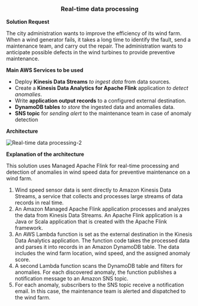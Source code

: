 **<h3><p align="center"> Real-time data processing</p></h3>** 

**Solution Request**

The city administration wants to improve the efficiency of its wind farm. When a wind generator fails, it takes a long time to identify the fault, send a maintenance team, and carry out the repair. The administration wants to anticipate possible defects in the wind turbines to provide preventive maintenance.

**Main AWS Services to be used**

- Deploy **Kinesis Data Streams** _to ingest data_ from data sources. 
- Create a **Kinesis Data Analytics for Apache Flink** application _to detect anomalies_.
- Write **application output records** to a configured external destination.
- **DynamoDB tables** _to store_ the ingested data and anomalies data.
- **SNS topic** for _sending alert_ to the maintenance team in case of anomaly detection


**Architecture**

![Real-time data processing-2](https://github.com/user-attachments/assets/1d74ac39-7a0b-48fe-b9ed-880f38e7875b)




**Explanation of the architecture**

This solution uses Managed Apache Flink for real-time processing and detection of anomalies in wind speed data for preventive maintenance on a wind farm.

  1. Wind speed sensor data is sent directly to Amazon Kinesis Data Streams, a service that collects and processes large streams of data records in real time.
  2. An Amazon Managed Apache Flink application processes and analyzes the data from Kinesis Data Streams. An Apache Flink application is a Java or Scala application that is created with the Apache Flink framework. 
  3. An AWS Lambda function is set as the external destination in the Kinesis Data Analytics application. The function code takes the processed data and parses it into records in an Amazon DynamoDB table. The data includes the wind farm location, wind speed, and the assigned anomaly score.
  4. A second Lambda function scans the DynamoDB table and filters for anomalies.  For each discovered anomaly, the function publishes a notification message to an Amazon SNS topic.
  5. For each anomaly, subscribers to the SNS topic receive a notification email. In this case, the maintenance team is alerted and dispatched to the wind farm.



